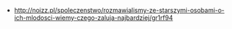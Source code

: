 - http://noizz.pl/spoleczenstwo/rozmawialismy-ze-starszymi-osobami-o-ich-mlodosci-wiemy-czego-zaluja-najbardziej/gr1rf94
